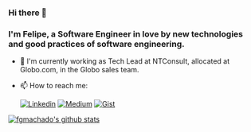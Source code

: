 ### Hi there 👋

### I'm Felipe, a Software Engineer in love by new technologies and good practices of software engineering.

- 🔭 I'm currently working as Tech Lead at NTConsult, allocated at Globo.com, in the Globo sales team.
- 📫 How to reach me:

    [![Linkedin](https://badgen.net/badge/LinkedIn/fgmachado?icon=linkedin)](https://www.linkedin.com/in/felipe-gomes-machado/)
    [![Medium](https://badgen.net/badge/Medium/fgmachado?icon=medium)](https://medium.com/@fgmachado)
    [![Gist](https://badgen.net/badge/Gist/fgmachado?icon=gist)](https://gist.github.com/fgmachado)

[![fgmachado's github stats](https://github-readme-stats.vercel.app/api?username=fgmachado)](https://github.com/fgmachado/github-readme-stats)
